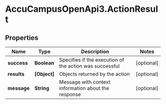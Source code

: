 # AccuCampusOpenApi3.ActionResult

## Properties

Name | Type | Description | Notes
------------ | ------------- | ------------- | -------------
**success** | **Boolean** | Specifies if the execution of the action was successful | [optional] 
**results** | **[Object]** | Objects returned by the action | [optional] 
**message** | **String** | Message with context information about the response | [optional] 


